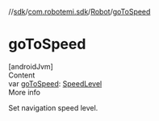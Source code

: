 //[sdk](../../../index.md)/[com.robotemi.sdk](../index.md)/[Robot](index.md)/[goToSpeed](go-to-speed.md)



# goToSpeed  
[androidJvm]  
Content  
var [goToSpeed](go-to-speed.md): [SpeedLevel](../../com.robotemi.sdk.navigation.model/-speed-level/index.md)  
More info  


Set navigation speed level.

  



